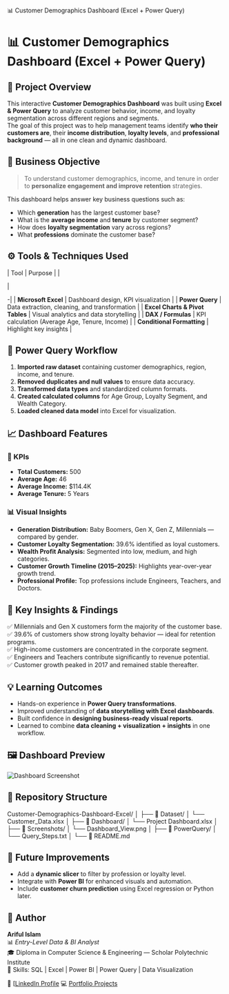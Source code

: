 📊 Customer Demographics Dashboard (Excel + Power Query)
# 📊 Customer Demographics Dashboard (Excel + Power Query)

## 🧠 Project Overview  
This interactive **Customer Demographics Dashboard** was built using **Excel & Power Query** to analyze customer behavior, income, and loyalty segmentation across different regions and segments.  
The goal of this project was to help management teams identify **who their customers are**, their **income distribution**, **loyalty levels**, and **professional background** — all in one clean and dynamic dashboard.
## 🎯 Business Objective  
> To understand customer demographics, income, and tenure in order to **personalize engagement and improve retention** strategies.

This dashboard helps answer key business questions such as:  
- Which **generation** has the largest customer base?  
- What is the **average income** and **tenure** by customer segment?  
- How does **loyalty segmentation** vary across regions?  
- What **professions** dominate the customer base?
## ⚙️ Tools & Techniques Used  
| Tool | Purpose |
|

|


-|
| **Microsoft Excel** | Dashboard design, KPI visualization |
| **Power Query** | Data extraction, cleaning, and transformation |
| **Excel Charts & Pivot Tables** | Visual analytics and data storytelling |
| **DAX / Formulas** | KPI calculation (Average Age, Tenure, Income) |
| **Conditional Formatting** | Highlight key insights |
## 🔄 Power Query Workflow  
1. **Imported raw dataset** containing customer demographics, region, income, and tenure.  
2. **Removed duplicates and null values** to ensure data accuracy.  
3. **Transformed data types** and standardized column formats.  
4. **Created calculated columns** for Age Group, Loyalty Segment, and Wealth Category.  
5. **Loaded cleaned data model** into Excel for visualization.
## 📈 Dashboard Features  

### 🧩 KPIs  
- **Total Customers:** 500  
- **Average Age:** 46  
- **Average Income:** $114.4K  
- **Average Tenure:** 5 Years  

### 📊 Visual Insights  
- **Generation Distribution:** Baby Boomers, Gen X, Gen Z, Millennials — compared by gender.  
- **Customer Loyalty Segmentation:** 39.6% identified as loyal customers.  
- **Wealth Profit Analysis:** Segmented into low, medium, and high categories.  
- **Customer Growth Timeline (2015–2025):** Highlights year-over-year growth trend.  
- **Professional Profile:** Top professions include Engineers, Teachers, and Doctors.
## 🧮 Key Insights & Findings  
✅ Millennials and Gen X customers form the majority of the customer base.  
✅ 39.6% of customers show strong loyalty behavior — ideal for retention programs.  
✅ High-income customers are concentrated in the corporate segment.  
✅ Engineers and Teachers contribute significantly to revenue potential.  
✅ Customer growth peaked in 2017 and remained stable thereafter.
## 💡 Learning Outcomes  
- Hands-on experience in **Power Query transformations**.  
- Improved understanding of **data storytelling with Excel dashboards**.  
- Built confidence in **designing business-ready visual reports**.  
- Learned to combine **data cleaning + visualization + insights** in one workflow.
## 🖼️ Dashboard Preview  
![Dashboard Screenshot](./Screenshots/Dashboard_View.png)
## 📁 Repository Structure  
Customer-Demographics-Dashboard-Excel/
│
├── 📁 Dataset/
│   └── Customer_Data.xlsx
│
├── 📁 Dashboard/
│   └── Project Dashboard.xlsx
│
├── 📁 Screenshots/
│   └── Dashboard_View.png
│
├── 📁 PowerQuery/
│   └── Query_Steps.txt
│
└── 📄 README.md
## 🚀 Future Improvements  
- Add a **dynamic slicer** to filter by profession or loyalty level.  
- Integrate with **Power BI** for enhanced visuals and automation.  
- Include **customer churn prediction** using Excel regression or Python later.
## 👤 Author  
**Ariful Islam**  
📊 *Entry-Level Data & BI Analyst*  
🎓 Diploma in Computer Science & Engineering — Scholar Polytechnic Institute  
🧰 Skills: SQL | Excel | Power BI | Power Query | Data Visualization  

🔗 [[LinkedIn Profile](https://www.linkedin.com/in/ariful-islam](https://www.linkedin.com/public-profile/settings?lipi=urn%3Ali%3Apage%3Ad_flagship3_profile_self_edit_contact-info%3B0k5LQOVBQsieTfWa3Ecryw%3D%3D))  
💻 [Portfolio Projects]([https://github.com/arifulislam](https://github.com/arifkhan868))

